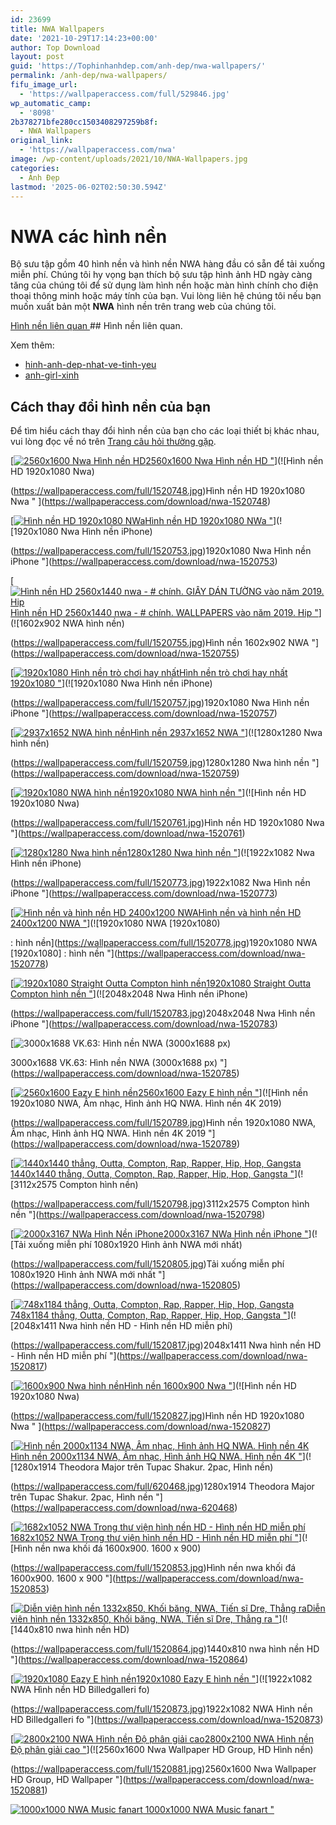 ```yaml
---
id: 23699
title: NWA Wallpapers
date: '2021-10-29T17:14:23+00:00'
author: Top Download
layout: post
guid: 'https://Tophinhanhdep.com/anh-dep/nwa-wallpapers/'
permalink: /anh-dep/nwa-wallpapers/
fifu_image_url:
  - 'https://wallpaperaccess.com/full/529846.jpg'
wp_automatic_camp:
  - '8098'
2b378271bfe280cc1503408297259b8f:
  - NWA Wallpapers
original_link:
  - 'https://wallpaperaccess.com/nwa'
image: /wp-content/uploads/2021/10/NWA-Wallpapers.jpg
categories:
  - Ảnh Đẹp
lastmod: '2025-06-02T02:50:30.594Z'
---
```

# NWA các hình nền

Bộ sưu tập gồm 40 hình nền và hình nền NWA hàng đầu có sẵn để tải xuống miễn phí. Chúng tôi hy vọng bạn thích bộ sưu tập hình ảnh HD ngày càng tăng của chúng tôi để sử dụng làm hình nền hoặc màn hình chính cho điện thoại thông minh hoặc máy tính của bạn. Vui lòng liên hệ chúng tôi nếu bạn muốn xuất bản một **NWA** hình nền trên trang web của chúng tôi.

[Hình nền liên quan ](#related) ## Hình nền liên quan.

   
 Xem thêm:

   
- [hinh-anh-dep-nhat-ve-tinh-yeu](https://tophinhanhdep.com/anh-tinh-yeu/hinh-anh-dep-nhat-ve-tinh-yeu/)
- [anh-girl-xinh](https://tophinhanhdep.com/gai-xinh/anh-girl-xinh/)

## Cách thay đổi hình nền của bạn

Để tìm hiểu cách thay đổi hình nền của bạn cho các loại thiết bị khác nhau, vui lòng đọc về nó trên [Trang câu hỏi thường gặp](https://tophinhanhdep.com/faq/).

  
[[![2560x1600 Nwa Hình nền HD](https://wallpaperaccess.com/full/529846.jpg)2560x1600 Nwa Hình nền HD "](https://wallpaperaccess.com/download/nwa-529846)](![Hình nền HD 1920x1080 Nwa)

(https://wallpaperaccess.com/full/1520748.jpg)Hình nền HD 1920x1080 Nwa " ](https://wallpaperaccess.com/download/nwa-1520748)

[[![Hình nền HD 1920x1080 NWa](https://wallpaperaccess.com/full/1520750.jpg)Hình nền HD 1920x1080 NWa "](https://wallpaperaccess.com/download/nwa-1520750)](![1920x1080 Nwa Hình nền iPhone)

(https://wallpaperaccess.com/full/1520753.jpg)1920x1080 Nwa Hình nền iPhone "](https://wallpaperaccess.com/download/nwa-1520753)

[[![Hình nền HD 2560x1440 nwa - # chính.  GIẤY DÁN TƯỜNG vào năm 2019. Hip](https://wallpaperaccess.com/full/1520754.jpg)Hình nền HD 2560x1440 nwa - # chính. WALLPAPERS vào năm 2019. Hip "](https://wallpaperaccess.com/download/nwa-1520754)](![1602x902 NWA hình nền)

(https://wallpaperaccess.com/full/1520755.jpg)Hình nền 1602x902 NWA "](https://wallpaperaccess.com/download/nwa-1520755)

[[![1920x1080 Hình nền trò chơi hay nhất](https://wallpaperaccess.com/full/1520756.jpg)Hình nền trò chơi hay nhất 1920x1080 "](https://wallpaperaccess.com/download/nwa-1520756)](![1920x1080 Nwa Hình nền iPhone)

(https://wallpaperaccess.com/full/1520757.jpg)1920x1080 Nwa Hình nền iPhone "](https://wallpaperaccess.com/download/nwa-1520757)

[[![2937x1652 NWA hình nền](https://wallpaperaccess.com/full/1520758.jpg)Hình nền 2937x1652 NWA "](https://wallpaperaccess.com/download/nwa-1520758)](![1280x1280 Nwa hình nền)

(https://wallpaperaccess.com/full/1520759.jpg)1280x1280 Nwa hình nền "](https://wallpaperaccess.com/download/nwa-1520759)

[[![1920x1080 NWA hình nền](https://wallpaperaccess.com/full/1520760.jpg)1920x1080 NWA hình nền "](https://wallpaperaccess.com/download/nwa-1520760)](![Hình nền HD 1920x1080 Nwa)

(https://wallpaperaccess.com/full/1520761.jpg)Hình nền HD 1920x1080 Nwa "](https://wallpaperaccess.com/download/nwa-1520761)

[[![1280x1280 Nwa hình nền](https://wallpaperaccess.com/full/1520767.jpg)1280x1280 Nwa hình nền "](https://wallpaperaccess.com/download/nwa-1520767)](![1922x1082 Nwa Hình nền iPhone)

(https://wallpaperaccess.com/full/1520773.jpg)1922x1082 Nwa Hình nền iPhone "](https://wallpaperaccess.com/download/nwa-1520773)

[[![Hình nền và hình nền HD 2400x1200 NWA](https://wallpaperaccess.com/full/1520776.jpg)Hình nền và hình nền HD 2400x1200 NWA "](https://wallpaperaccess.com/download/nwa-1520776)](![1920x1080 NWA [1920x1080)

 : hình nền](https://wallpaperaccess.com/full/1520778.jpg)1920x1080 NWA \[1920x1080\] : hình nền "](https://wallpaperaccess.com/download/nwa-1520778)

[[![1920x1080 Straight Outta Compton hình nền](https://wallpaperaccess.com/full/1520782.jpg)1920x1080 Straight Outta Compton hình nền "](https://wallpaperaccess.com/download/nwa-1520782)](![2048x2048 Nwa Hình nền iPhone)

(https://wallpaperaccess.com/full/1520783.jpg)2048x2048 Nwa Hình nền iPhone "](https://wallpaperaccess.com/download/nwa-1520783)

[![3000x1688 VK.63: Hình nền NWA (3000x1688 px)](https://wallpaperaccess.com/full/1520785.jpg)

3000x1688 VK.63: Hình nền NWA (3000x1688 px) "](https://wallpaperaccess.com/download/nwa-1520785)

[[![2560x1600 Eazy E hình nền](https://wallpaperaccess.com/full/1520787.jpg)2560x1600 Eazy E hình nền "](https://wallpaperaccess.com/download/nwa-1520787)](![Hình nền 1920x1080 NWA, Âm nhạc, Hình ảnh HQ NWA.  Hình nền 4K 2019)

(https://wallpaperaccess.com/full/1520789.jpg)Hình nền 1920x1080 NWA, Âm nhạc, Hình ảnh HQ NWA. Hình nền 4K 2019 "](https://wallpaperaccess.com/download/nwa-1520789)

[[![1440x1440 thẳng, Outta, Compton, Rap, Rapper, Hip, Hop, Gangsta](https://wallpaperaccess.com/full/1520794.jpg)1440x1440 thẳng, Outta, Compton, Rap, Rapper, Hip, Hop, Gangsta "](https://wallpaperaccess.com/download/nwa-1520794)](![3112x2575 Compton hình nền)

(https://wallpaperaccess.com/full/1520798.jpg)3112x2575 Compton hình nền "](https://wallpaperaccess.com/download/nwa-1520798)

[[![2000x3167 NWa Hình Nền iPhone](https://wallpaperaccess.com/full/52028.jpg)2000x3167 NWa Hình nền iPhone "](https://wallpaperaccess.com/download/nwa-52028)](![Tải xuống miễn phí 1080x1920 Hình ảnh NWA mới nhất)

(https://wallpaperaccess.com/full/1520805.jpg)Tải xuống miễn phí 1080x1920 Hình ảnh NWA mới nhất "](https://wallpaperaccess.com/download/nwa-1520805)

[[![748x1184 thẳng, Outta, Compton, Rap, Rapper, Hip, Hop, Gangsta](https://wallpaperaccess.com/full/1520815.jpg)748x1184 thẳng, Outta, Compton, Rap, Rapper, Hip, Hop, Gangsta "](https://wallpaperaccess.com/download/nwa-1520815)](![2048x1411 Nwa hình nền HD - Hình nền HD miễn phí)

(https://wallpaperaccess.com/full/1520817.jpg)2048x1411 Nwa hình nền HD - Hình nền HD miễn phí "](https://wallpaperaccess.com/download/nwa-1520817)

[[![1600x900 Nwa hình nền](https://wallpaperaccess.com/full/1520820.jpg)Hình nền 1600x900 Nwa "](https://wallpaperaccess.com/download/nwa-1520820)](![Hình nền HD 1920x1080 Nwa)

(https://wallpaperaccess.com/full/1520827.jpg)Hình nền HD 1920x1080 Nwa " ](https://wallpaperaccess.com/download/nwa-1520827)

[[![Hình nền 2000x1134 NWA, Âm nhạc, Hình ảnh HQ NWA.  Hình nền 4K](https://wallpaperaccess.com/full/1520829.jpg)Hình nền 2000x1134 NWA, Âm nhạc, Hình ảnh HQ NWA. Hình nền 4K "](https://wallpaperaccess.com/download/nwa-1520829)](![1280x1914 Theodora Major trên Tupac Shakur.  2pac, Hình nền)

(https://wallpaperaccess.com/full/620468.jpg)1280x1914 Theodora Major trên Tupac Shakur. 2pac, Hình nền "](https://wallpaperaccess.com/download/nwa-620468)

[[![1682x1052 NWA Trong thư viện hình nền HD - Hình nền HD miễn phí](https://wallpaperaccess.com/full/1520841.jpg)1682x1052 NWA Trong thư viện hình nền HD - Hình nền HD miễn phí "](https://wallpaperaccess.com/download/nwa-1520841)](![Hình nền nwa khối đá 1600x900.  1600 x 900)

(https://wallpaperaccess.com/full/1520853.jpg)Hình nền nwa khối đá 1600x900. 1600 x 900 "](https://wallpaperaccess.com/download/nwa-1520853)

[[![Diễn viên hình nền 1332x850, Khối băng, NWA, Tiến sĩ Dre, Thẳng ra](https://wallpaperaccess.com/full/1302265.jpg)Diễn viên hình nền 1332x850, Khối băng, NWA, Tiến sĩ Dre, Thẳng ra "](https://wallpaperaccess.com/download/nwa-1302265)](![1440x810 nwa hình nền HD)

(https://wallpaperaccess.com/full/1520864.jpg)1440x810 nwa hình nền HD "](https://wallpaperaccess.com/download/nwa-1520864)

[[![1920x1080 Eazy E hình nền](https://wallpaperaccess.com/full/1520869.jpg)1920x1080 Eazy E hình nền "](https://wallpaperaccess.com/download/nwa-1520869)](![1922x1082 NWA Hình nền HD Billedgalleri fo)

(https://wallpaperaccess.com/full/1520873.jpg)1922x1082 NWA Hình nền HD Billedgalleri fo "](https://wallpaperaccess.com/download/nwa-1520873)

[[![2800x2100 NWA Hình nền Độ phân giải cao](https://wallpaperaccess.com/full/1520878.jpg)2800x2100 NWA Hình nền Độ phân giải cao "](https://wallpaperaccess.com/download/nwa-1520878)](![2560x1600 Nwa Wallpaper HD Group, HD Hình nền)

(https://wallpaperaccess.com/full/1520881.jpg)2560x1600 Nwa Wallpaper HD Group, HD Wallpaper "](https://wallpaperaccess.com/download/nwa-1520881)

[![1000x1000 NWA Music fanart](https://wallpaperaccess.com/full/1520890.jpg) 1000x1000 NWA Music fanart "](https://wallpaperaccess.com/download/nwa-1520890)
